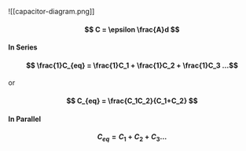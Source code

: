 ![[capacitor-diagram.png]]
#### $$ C = \epsilon \frac{A}d $$
#### In Series
#### $$ \frac{1}C_{eq} = \frac{1}C_1 + \frac{1}C_2 + \frac{1}C_3 ...$$ 
or
#### $$ C_{eq} = \frac{C_1C_2}{C_1+C_2} $$
#### In Parallel
#### $$ C_{eq} = C_1 + C_2 + C_3 ...$$